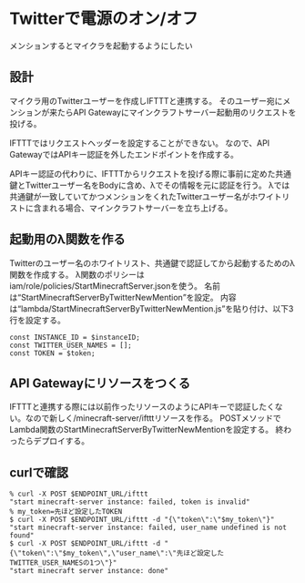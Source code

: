 # Twitterで電源のオン/オフ

メンションするとマイクラを起動するようにしたい

## 設計

マイクラ用のTwitterユーザーを作成しIFTTTと連携する。
そのユーザー宛にメンションが来たらAPI Gatewayにマインクラフトサーバー起動用のリクエストを投げる。

IFTTTではリクエストヘッダーを設定することができない。
なので、API GatewayではAPIキー認証を外したエンドポイントを作成する。

APIキー認証の代わりに、IFTTTからリクエストを投げる際に事前に定めた共通鍵とTwitterユーザー名をBodyに含め、λでその情報を元に認証を行う。
λでは共通鍵が一致していてかつメンションをくれたTwitterユーザー名がホワイトリストに含まれる場合、マインクラフトサーバーを立ち上げる。


## 起動用のλ関数を作る

Twitterのユーザー名のホワイトリスト、共通鍵で認証してから起動するためのλ関数を作成する。
λ関数のポリシーはiam/role/policies/StartMinecraftServer.jsonを使う。
名前は<q>StartMinecraftServerByTwitterNewMention</q>を設定。
内容は<q>lambda/StartMinecraftServerByTwitterNewMention.js</q>を貼り付け、以下3行を設定する。

```
const INSTANCE_ID = $instanceID;
const TWITTER_USER_NAMES = [];
const TOKEN = $token;
```

## API Gatewayにリソースをつくる

IFTTTと連携する際には以前作ったリソースのようにAPIキーで認証したくない。なので新しく/minecraft-server/iftttリソースを作る。
POSTメソッドでLambda関数のStartMinecraftServerByTwitterNewMentionを設定する。
終わったらデプロイする。

## curlで確認

```console
% curl -X POST $ENDPOINT_URL/ifttt
"start minecraft-server instance: failed, token is invalid"
% my_token=先ほど設定したTOKEN
$ curl -X POST $ENDPOINT_URL/ifttt -d "{\"token\":\"$my_token\"}"
"start minecraft-server instance: failed, user_name undefined is not found"
$ curl -X POST $ENDPOINT_URL/ifttt -d "{\"token\":\"$my_token\",\"user_name\":\"先ほど設定したTWITTER_USER_NAMESの1つ\"}"
"start minecraft server instance: done"
```
